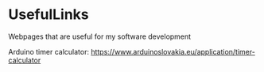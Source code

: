 # UsefulLinks
Webpages that are useful for my software development

Arduino timer calculator:
https://www.arduinoslovakia.eu/application/timer-calculator
